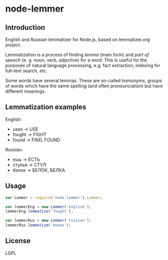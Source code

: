 # node-lemmer #

## Introduction ##

English and Russian lemmatizer for Node.js, based on lemmatizer.org project.

Lemmatization is a process of finding *lemma* (main form) and *part of speech*
(e. g. noun, verb, adjective) for a word. This is useful for the purposes of
natural language processing,
e.g. fact extraction, indexing for full-text search, etc.

Some words have several lemmas. These are so-called *homonyms*, groups
of words which have the same spelling (and often pronounciation) but have
different meanings.

## Lemmatization examples ##

English:

* uses -> USE
* fought -> FIGHT
* found -> FIND, FOUND

Russian:

* ешь -> ЕСТЬ
* стулья -> СТУЛ
* белок -> БЕЛОК, БЕЛКА

## Usage ##

```javascript
var Lemmer = require('node-lemmer').Lemmer;

var lemmerEng = new Lemmer('english');
lemmerEng.lemmatize('fought');

var lemmerRus = new Lemmer('russian');
lemmerRus.lemmatize('белок');

```

## License ##

LGPL
